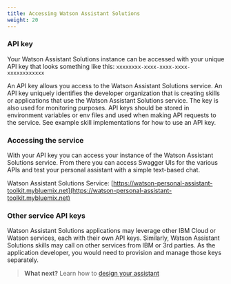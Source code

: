 ```yaml
---
title: Accessing Watson Assistant Solutions
weight: 20
---
```


### API key
Your Watson Assistant Solutions instance can be accessed with your unique API key that looks something like this:
`xxxxxxxx-xxxx-xxxx-xxxx-xxxxxxxxxxxx`

An API key allows you access to the Watson Assistant Solutions service.  An API key uniquely identifies the developer organization that is creating skills or applications that use the Watson Assistant Solutions service.  The key is also used for monitoring purposes. API keys should be stored in environment variables or env files and used when making API requests to the service.  See example skill implementations for how to use an API key.

### Accessing the service
With your API key you can access your instance of the Watson Assistant Solutions service. From there you can access Swagger UIs for the various APIs and test your personal assistant with a simple text-based chat.

Watson Assistant Solutions Service: [https://watson-personal-assistant-toolkit.mybluemix.net](https://watson-personal-assistant-toolkit.mybluemix.net)


### Other service API keys
Watson Assistant Solutions applications may leverage other IBM Cloud or Watson services, each with their own API keys. Similarly, Watson Assistant Solutions skills may call on other services from IBM or 3rd parties. As the application developer, you would need to provision and manage those keys separately.

>**What next?**  Learn how to [design your assistant]({{site.baseurl}}/design/how-to-design-your-assistant)
